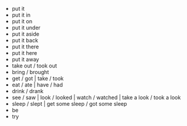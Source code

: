 - put it
- put it in
- put it on
- put it under
- put it aside
- put it back
- put it there
- put it here
- put it away
- take out / took out
- bring / brought
- get / got | take / took
- eat / ate | have / had
- drink / drank
- see / saw | look / looked | watch / watched | take a look / took a look
- sleep / slept | get some sleep / got some sleep
- be
- try
